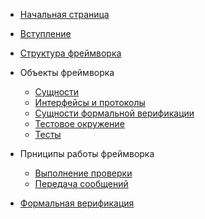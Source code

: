 - [Начальная страница](/ru/)

- [Вступление](/ru/d1_intro.md)

- [Структура фреймворка](/ru/d2_framework_structure.md)

- Объекты фреймворка
 
  - [Сущности](/ru/d3_1_framework_entities.md)
  - [Интерфейсы и протоколы](/ru/d3_2_interfaces_and_protocols.md)
  - [Сущности формальной верификации](/ru/d3_3_fv_entities.md)
  - [Тестовое окружение](/ru/d3_4_test_environment.md)
  - [Тесты](/ru/d3_5_tests.md)
- Прниципы работы фреймворка

  - [Выполнение проверки](/ru/d4_testflow.md)
  - [Передача сообщений](/ru/d3_6_messaging.md)
  
- [Формальная верификация](/ru/d5_formal_verification.md)